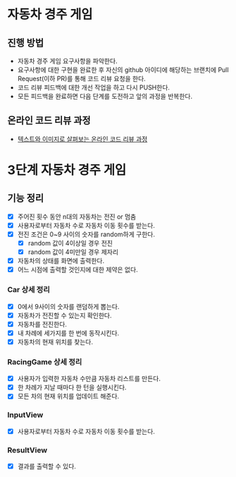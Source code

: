 # 자동차 경주 게임
## 진행 방법
* 자동차 경주 게임 요구사항을 파악한다.
* 요구사항에 대한 구현을 완료한 후 자신의 github 아이디에 해당하는 브랜치에 Pull Request(이하 PR)를 통해 코드 리뷰 요청을 한다.
* 코드 리뷰 피드백에 대한 개선 작업을 하고 다시 PUSH한다.
* 모든 피드백을 완료하면 다음 단계를 도전하고 앞의 과정을 반복한다.

## 온라인 코드 리뷰 과정
* [텍스트와 이미지로 살펴보는 온라인 코드 리뷰 과정](https://github.com/next-step/nextstep-docs/tree/master/codereview)


# 3단계 자동차 경주 게임
## 기능 정리
- [x] 주어진 횟수 동안 n대의 자동차는 전진 or 멈춤
- [x] 사용자로부터 자동차 수로 자동차 이동 횟수를 받는다.
- [x] 전진 조건은 0~9 사이의 숫자를 random하게 구한다.
    - [x] random 값이 4이상일 경우 전진
    - [x] random 값이 4미만일 경우 제자리
- [x] 자동차의 상태를 화면에 출력한다.
- [x] 어느 시점에 출력할 것인지에 대한 제약은 없다.

### Car 상세 정리
- [x] 0에서 9사이의 숫자를 랜덤하게 뽑는다.
- [x] 자동차가 전진할 수 있는지 확인한다.
- [x] 자동차를 전진한다.
- [x] 내 차례에 세가지를 한 번에 동작시킨다.
- [x] 자동차의 현재 위치를 찾는다.

### RacingGame 상세 정리
- [x] 사용자가 입력한 자동차 수만큼 자동차 리스트를 만든다.
- [x] 한 차례가 지날 때마다 한 턴을 실행시킨다.
- [x] 모든 차의 현재 위치를 업데이트 해준다.

### InputView
- [x] 사용자로부터 자동차 수로 자동차 이동 횟수를 받는다.

### ResultView
- [x] 결과를 출력할 수 있다.
